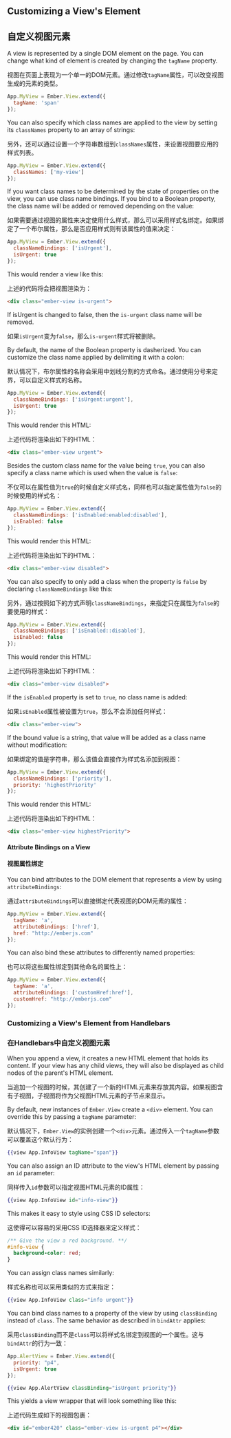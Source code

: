 ## Customizing a View's Element

## 自定义视图元素

A view is represented by a single DOM element on the page. You can change what kind of element is created by
changing the `tagName` property.

视图在页面上表现为一个单一的DOM元素。通过修改`tagName`属性，可以改变视图生成的元素的类型。

```javascript
App.MyView = Ember.View.extend({
  tagName: 'span'
});
```

You can also specify which class names are applied to the view by setting its `classNames` property to an array of strings:

另外，还可以通过设置一个字符串数组到`classNames`属性，来设置视图要应用的样式列表。

```javascript
App.MyView = Ember.View.extend({
  classNames: ['my-view']
});
```

If you want class names to be determined by the state of properties on the view, you can use class name bindings. If you bind to
a Boolean property, the class name will be added or removed depending on the value:

如果需要通过视图的属性来决定使用什么样式，那么可以采用样式名绑定。如果绑定了一个布尔属性，那么是否应用样式则有该属性的值来决定：

```javascript
App.MyView = Ember.View.extend({
  classNameBindings: ['isUrgent'],
  isUrgent: true
});
```

This would render a view like this:

上述的代码将会把视图渲染为：

```html
<div class="ember-view is-urgent">
```

If isUrgent is changed to false, then the `is-urgent` class name will be removed.

如果`isUrgent`变为`false`，那么`is-urgent`样式将被删除。

By default, the name of the Boolean property is dasherized. You can customize the class name
applied by delimiting it with a colon:

默认情况下，布尔属性的名称会采用中划线分割的方式命名。通过使用分号来定界，可以自定义样式的名称。

```javascript
App.MyView = Ember.View.extend({
  classNameBindings: ['isUrgent:urgent'],
  isUrgent: true
});
```

This would render this HTML:

上述代码将渲染出如下的HTML：

```html
<div class="ember-view urgent">
```

Besides the custom class name for the value being `true`, you can also specify a class name which is used when the value is `false`:

不仅可以在属性值为`true`的时候自定义样式名，同样也可以指定属性值为`false`的时候使用的样式名：

```javascript
App.MyView = Ember.View.extend({
  classNameBindings: ['isEnabled:enabled:disabled'],
  isEnabled: false
});
```

This would render this HTML:

上述代码将渲染出如下的HTML：

```html
<div class="ember-view disabled">
```

You can also specify to only add a class when the property is `false` by declaring `classNameBindings` like this:

另外，通过按照如下的方式声明`classNameBindings`，来指定只在属性为`false`的要使用的样式：

```javascript
App.MyView = Ember.View.extend({
  classNameBindings: ['isEnabled::disabled'],
  isEnabled: false
});
```

This would render this HTML:

上述代码将渲染出如下的HTML：

```html
<div class="ember-view disabled">
```

If the `isEnabled` property is set to `true`, no class name is added:

如果`isEnabled`属性被设置为`true`，那么不会添加任何样式：

```html
<div class="ember-view">
```

If the bound value is a string, that value will be added as a class name without
modification:

如果绑定的值是字符串，那么该值会直接作为样式名添加到视图：

```javascript
App.MyView = Ember.View.extend({
  classNameBindings: ['priority'],
  priority: 'highestPriority'
});
```

This would render this HTML:

上述代码将渲染出如下的HTML：

```html
<div class="ember-view highestPriority">
```

#### Attribute Bindings on a View

#### 视图属性绑定

You can bind attributes to the DOM element that represents a view by using `attributeBindings`:

通过`attributeBindings`可以直接绑定代表视图的DOM元素的属性：

```javascript
App.MyView = Ember.View.extend({
  tagName: 'a',
  attributeBindings: ['href'],
  href: "http://emberjs.com"
});
```

You can also bind these attributes to differently named properties:

也可以将这些属性绑定到其他命名的属性上：

```javascript
App.MyView = Ember.View.extend({
  tagName: 'a',
  attributeBindings: ['customHref:href'],
  customHref: "http://emberjs.com"
});
```

### Customizing a View's Element from Handlebars

### 在Handlebars中自定义视图元素

When you append a view, it creates a new HTML element that holds its content.
If your view has any child views, they will also be displayed as child nodes
of the parent's HTML element.

当追加一个视图的时候，其创建了一个新的HTML元素来存放其内容。如果视图含有子视图，子视图将作为父视图HTML元素的子节点来显示。

By default, new instances of `Ember.View` create a `<div>` element. You can
override this by passing a `tagName` parameter:

默认情况下，`Ember.View`的实例创建一个`<div>`元素。通过传入一个`tagName`参数可以覆盖这个默认行为：

```handlebars
{{view App.InfoView tagName="span"}}
```

You can also assign an ID attribute to the view's HTML element by passing an `id` parameter:

同样传入`id`参数可以指定视图HTML元素的ID属性：

```handlebars
{{view App.InfoView id="info-view"}}
```

This makes it easy to style using CSS ID selectors:

这使得可以容易的采用CSS ID选择器来定义样式：

```css
/** Give the view a red background. **/
#info-view {
  background-color: red;
}
```

You can assign class names similarly:

样式名称也可以采用类似的方式来指定：

```handlebars
{{view App.InfoView class="info urgent"}}
```

You can bind class names to a property of the view by using `classBinding` instead of `class`. The same behavior as described in `bindAttr` applies:

采用`classBinding`而不是`class`可以将样式名绑定到视图的一个属性。这与`bindAttr`的行为一致：

```javascript
App.AlertView = Ember.View.extend({
  priority: "p4",
  isUrgent: true
});
```

```handlebars
{{view App.AlertView classBinding="isUrgent priority"}}
```

This yields a view wrapper that will look something like this:

上述代码生成如下的视图包裹：

```html
<div id="ember420" class="ember-view is-urgent p4"></div>
```
